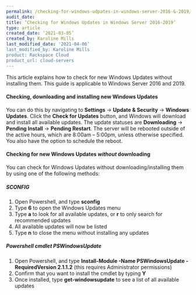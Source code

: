 ```yaml
---
permalink: /checking-for-windows-udpates-in-windows-server-2016-&-2019/
audit_date:
title: ‘Checking for Windows Updates in Windows Server 2016-2019’
type: article
created_date: ‘2021-03-05’
created_by: Karoline Mills
last_modified_date: '2021-04-06’
last_modified_by: Karoline Mills
product: Rackspace Cloud
product_url: cloud-servers
---
```

This article explains how to check for new Windows Updates without installing them. This guide is applicable to Windows Server 2016 and 2019.

#### Checking, downloading and installing new Windows Updates
You can do this by navigating to **Settings** -> **Update & Security** -> **Windows Updates**. Click the **Check for Updates** button, and Windows will download and install all available updates. The update statuses are **Downloading** -> **Pending Install** -> **Pending Restart**. The server will be rebooted outside of the active hours, which are 8:00am – 5:00pm, unless otherwise specified. You also have the option to schedule the reboot.
#### Checking for new Windows Updates *without* downloading
You can check for Windows Updates without downloading/installing them by using one of the following methods:

##### SCONFIG
1.	Open Powershell, and type **sconfig**
2.	Type **6** to open the Windows Updates menu
3.	Type **a** to look for all available updates, or **r** to only search for recommended updates
4.	All available updates will now be listed
5.	Type **n** to close the menu without installing any updates
##### Powershell cmdlet PSWindowsUpdate
1.	Open Powershell, and type **Install-Module -Name PSWindowsUpdate -RequiredVersion 2.1.1.2** (this requires Administrator permissions)
2.	Confirm that you want to install the cmdlet by typing **Y**
3.	Once installed, type **get-windowsupdate** to see a list of all available updates
